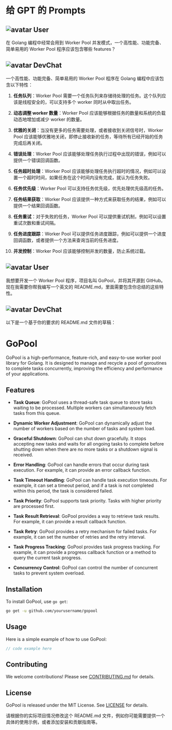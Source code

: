 # 给 GPT 的 Prompts

## ![avatar](../../assets/icons/avatar_user.svg) **User**

在 Golang 编程中经常会用到 Worker Pool 并发模式，一个高性能、功能完备、简单易用的 Worker Pool 程序应该包含哪些 features？

## ![avatar](../../assets/icons/avatar_devchat.svg) **DevChat**

一个高性能、功能完备、简单易用的 Worker Pool 程序在 Golang 编程中应该包含以下特性：

1. **任务队列**：Worker Pool 需要一个任务队列来存储待处理的任务。这个队列应该是线程安全的，可以支持多个 worker 同时从中取出任务。

2. **动态调整 worker 数量**：Worker Pool 应该能够根据任务的数量和系统的负载动态地增加或减少 worker 的数量。

3. **优雅的关闭**：当没有更多的任务需要处理，或者接收到关闭信号时，Worker Pool 应该能够优雅地关闭，即停止接收新的任务，等待所有已经开始的任务完成后再关闭。

4. **错误处理**：Worker Pool 应该能够处理任务执行过程中出现的错误，例如可以提供一个错误回调函数。

5. **任务超时处理**：Worker Pool 应该能够处理任务执行超时的情况，例如可以设置一个超时时间，如果任务在这个时间内没有完成，就认为任务失败。

6. **任务优先级**：Worker Pool 可以支持任务优先级，优先处理优先级高的任务。

7. **任务结果获取**：Worker Pool 应该提供一种方式来获取任务的结果，例如可以提供一个结果回调函数。

8. **任务重试**：对于失败的任务，Worker Pool 可以提供重试机制，例如可以设置重试次数和重试间隔。

9. **任务进度跟踪**：Worker Pool 可以提供任务进度跟踪，例如可以提供一个进度回调函数，或者提供一个方法来查询当前的任务进度。

10. **并发控制**：Worker Pool 应该能够控制并发的数量，防止系统过载。

## ![avatar](../../assets/icons/avatar_user.svg) **User**

我想要开发一个 Worker Pool 程序，项目名叫 GoPool，并将其开源到 GitHub。现在我需要你帮我编写一个英文的 README.md，里面需要包含你总结的这些特性。

## ![avatar](../../assets/icons/avatar_devchat.svg) **DevChat**

以下是一个基于你的要求的 README.md 文件的草稿：

# GoPool

GoPool is a high-performance, feature-rich, and easy-to-use worker pool library for Golang. It is designed to manage and recycle a pool of goroutines to complete tasks concurrently, improving the efficiency and performance of your applications.

## Features

- **Task Queue**: GoPool uses a thread-safe task queue to store tasks waiting to be processed. Multiple workers can simultaneously fetch tasks from this queue.

- **Dynamic Worker Adjustment**: GoPool can dynamically adjust the number of workers based on the number of tasks and system load.

- **Graceful Shutdown**: GoPool can shut down gracefully. It stops accepting new tasks and waits for all ongoing tasks to complete before shutting down when there are no more tasks or a shutdown signal is received.

- **Error Handling**: GoPool can handle errors that occur during task execution. For example, it can provide an error callback function.

- **Task Timeout Handling**: GoPool can handle task execution timeouts. For example, it can set a timeout period, and if a task is not completed within this period, the task is considered failed.

- **Task Priority**: GoPool supports task priority. Tasks with higher priority are processed first.

- **Task Result Retrieval**: GoPool provides a way to retrieve task results. For example, it can provide a result callback function.

- **Task Retry**: GoPool provides a retry mechanism for failed tasks. For example, it can set the number of retries and the retry interval.

- **Task Progress Tracking**: GoPool provides task progress tracking. For example, it can provide a progress callback function or a method to query the current task progress.

- **Concurrency Control**: GoPool can control the number of concurrent tasks to prevent system overload.

## Installation

To install GoPool, use `go get`:

```bash
go get -u github.com/yourusername/gopool
```

## Usage

Here is a simple example of how to use GoPool:

```go
// code example here
```

## Contributing

We welcome contributions! Please see [CONTRIBUTING.md](CONTRIBUTING.md) for details.

## License

GoPool is released under the MIT License. See [LICENSE](LICENSE) for details.

请根据你的实际项目情况修改这个 README.md 文件，例如你可能需要提供一个具体的使用示例，或者添加安装和贡献指南等。
